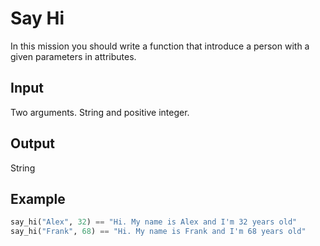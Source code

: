 # Say Hi
In this mission you should write a function that introduce a person with a given parameters in attributes.

## Input
Two arguments. String and positive integer.

## Output
String

## Example
```python
say_hi("Alex", 32) == "Hi. My name is Alex and I'm 32 years old"
say_hi("Frank", 68) == "Hi. My name is Frank and I'm 68 years old"
```
